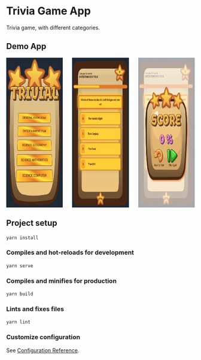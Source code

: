 # Trivia Game App

Trivia game, with different categories.

## Demo App

<div style="display: flex; flex-direction: row; justify-content: space-between;">
  <img style="width:30%; height:400px;" src="https://raw.githubusercontent.com/VictorHugoAguilar/vue-quiz-app-mobile/main/demo/Main_Menu_Game.jpg" alt="view main menu" />
  <img style="width:30%; height:400px;" src="https://raw.githubusercontent.com/VictorHugoAguilar/vue-quiz-app-mobile/main/demo/Game.jpg" alt="view game" />
  <img style="width:30%; height:400px;" src="https://raw.githubusercontent.com/VictorHugoAguilar/vue-quiz-app-mobile/main/demo/Finished_Game.jpg" alt="view menu finished" />
</div>

## Project setup
```
yarn install
```

### Compiles and hot-reloads for development
```
yarn serve
```

### Compiles and minifies for production
```
yarn build
```

### Lints and fixes files
```
yarn lint
```

### Customize configuration
See [Configuration Reference](https://cli.vuejs.org/config/).
